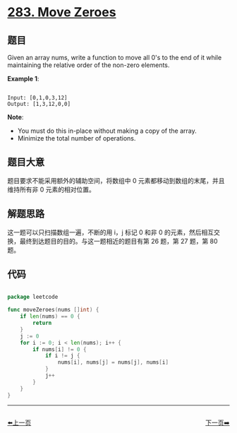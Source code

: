 # [283. Move Zeroes](https://leetcode.com/problems/move-zeroes/)

## 题目

Given an array nums, write a function to move all 0's to the end of it while maintaining the relative order of the non-zero elements.

**Example 1**:

```

Input: [0,1,0,3,12]
Output: [1,3,12,0,0]

```

**Note**:

- You must do this in-place without making a copy of the array.
- Minimize the total number of operations.



## 题目大意

题目要求不能采用额外的辅助空间，将数组中 0 元素都移动到数组的末尾，并且维持所有非 0 元素的相对位置。

## 解题思路

这一题可以只扫描数组一遍，不断的用 i，j 标记 0 和非 0 的元素，然后相互交换，最终到达题目的目的。与这一题相近的题目有第 26 题，第 27 题，第 80 题。


## 代码

```go

package leetcode

func moveZeroes(nums []int) {
	if len(nums) == 0 {
		return
	}
	j := 0
	for i := 0; i < len(nums); i++ {
		if nums[i] != 0 {
			if i != j {
				nums[i], nums[j] = nums[j], nums[i]
			} 
			j++
		}
	}
}

```


----------------------------------------------
<div style="display: flex;justify-content: space-between;align-items: center;">
<p><a href="https://books.halfrost.com/leetcode/ChapterFour/0200~0299/0279.Perfect-Squares/">⬅️上一页</a></p>
<p><a href="https://books.halfrost.com/leetcode/ChapterFour/0200~0299/0284.Peeking-Iterator/">下一页➡️</a></p>
</div>
